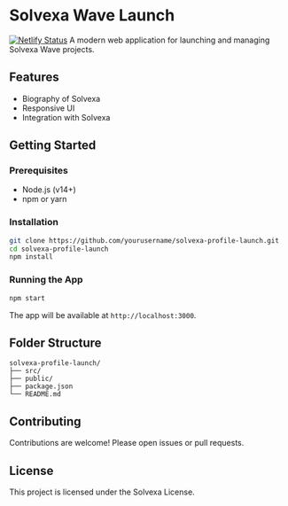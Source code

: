 # Solvexa Wave Launch
[![Netlify Status](https://api.netlify.com/api/v1/badges/83cd4ddb-88d3-4902-8756-0f35f0c09a3f/deploy-status)](https://app.netlify.com/projects/solvexa/deploys)
A modern web application for launching and managing Solvexa Wave projects.

## Features

- Biography of Solvexa
- Responsive UI
- Integration with Solvexa

## Getting Started

### Prerequisites

- Node.js (v14+)
- npm or yarn

### Installation

```bash
git clone https://github.com/yourusername/solvexa-profile-launch.git
cd solvexa-profile-launch
npm install
```

### Running the App

```bash
npm start
```

The app will be available at `http://localhost:3000`.

## Folder Structure

```
solvexa-profile-launch/
├── src/
├── public/
├── package.json
└── README.md
```

## Contributing

Contributions are welcome! Please open issues or pull requests.

## License

This project is licensed under the Solvexa License.
